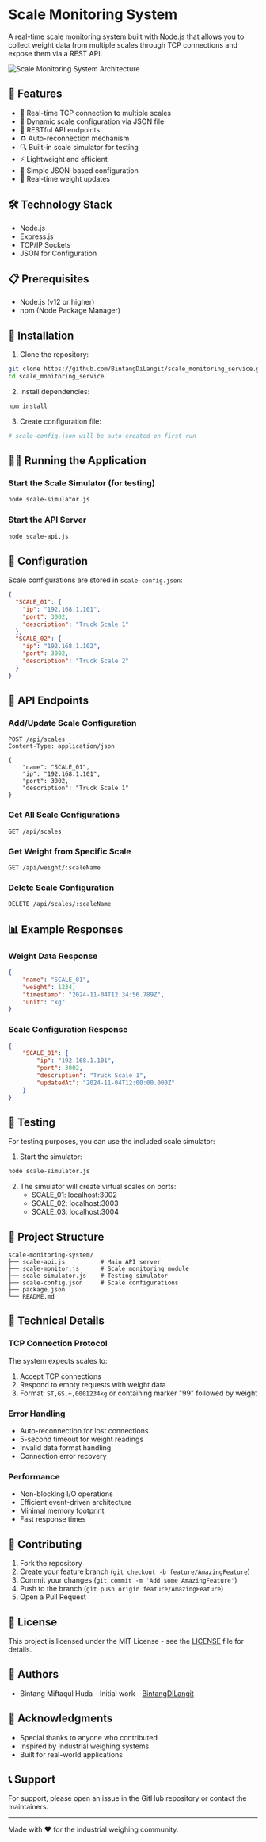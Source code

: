 # Scale Monitoring System

A real-time scale monitoring system built with Node.js that allows you to collect weight data from multiple scales through TCP connections and expose them via a REST API.

![Scale Monitoring System Architecture](./architecture.png)

## 🌟 Features

- 📡 Real-time TCP connection to multiple scales
- 🔌 Dynamic scale configuration via JSON file
- 🚀 RESTful API endpoints
- ♻️ Auto-reconnection mechanism
- 🔍 Built-in scale simulator for testing
- ⚡ Lightweight and efficient
- 📝 Simple JSON-based configuration
- 🔄 Real-time weight updates

## 🛠 Technology Stack

- Node.js
- Express.js
- TCP/IP Sockets
- JSON for Configuration

## 📋 Prerequisites

- Node.js (v12 or higher)
- npm (Node Package Manager)

## 🚀 Installation

1. Clone the repository:
```bash
git clone https://github.com/BintangDiLangit/scale_monitoring_service.git
cd scale_monitoring_service
```

2. Install dependencies:
```bash
npm install
```

3. Create configuration file:
```bash
# scale-config.json will be auto-created on first run
```

## 🏃‍♂️ Running the Application

### Start the Scale Simulator (for testing)
```bash
node scale-simulator.js
```

### Start the API Server
```bash
node scale-api.js
```

## 🔧 Configuration

Scale configurations are stored in `scale-config.json`:

```json
{
  "SCALE_01": {
    "ip": "192.168.1.101",
    "port": 3002,
    "description": "Truck Scale 1"
  },
  "SCALE_02": {
    "ip": "192.168.1.102",
    "port": 3002,
    "description": "Truck Scale 2"
  }
}
```

## 📡 API Endpoints

### Add/Update Scale Configuration
```http
POST /api/scales
Content-Type: application/json

{
    "name": "SCALE_01",
    "ip": "192.168.1.101",
    "port": 3002,
    "description": "Truck Scale 1"
}
```

### Get All Scale Configurations
```http
GET /api/scales
```

### Get Weight from Specific Scale
```http
GET /api/weight/:scaleName
```

### Delete Scale Configuration
```http
DELETE /api/scales/:scaleName
```

## 📊 Example Responses

### Weight Data Response
```json
{
    "name": "SCALE_01",
    "weight": 1234,
    "timestamp": "2024-11-04T12:34:56.789Z",
    "unit": "kg"
}
```

### Scale Configuration Response
```json
{
    "SCALE_01": {
        "ip": "192.168.1.101",
        "port": 3002,
        "description": "Truck Scale 1",
        "updatedAt": "2024-11-04T12:00:00.000Z"
    }
}
```

## 🧪 Testing

For testing purposes, you can use the included scale simulator:

1. Start the simulator:
```bash
node scale-simulator.js
```

2. The simulator will create virtual scales on ports:
   - SCALE_01: localhost:3002
   - SCALE_02: localhost:3003
   - SCALE_03: localhost:3004

## 📁 Project Structure

```
scale-monitoring-system/
├── scale-api.js          # Main API server
├── scale-monitor.js      # Scale monitoring module
├── scale-simulator.js    # Testing simulator
├── scale-config.json     # Scale configurations
├── package.json         
└── README.md
```

## 🔧 Technical Details

### TCP Connection Protocol

The system expects scales to:
1. Accept TCP connections
2. Respond to empty requests with weight data
3. Format: `ST,GS,+,0001234kg` or containing marker "99" followed by weight

### Error Handling

- Auto-reconnection for lost connections
- 5-second timeout for weight readings
- Invalid data format handling
- Connection error recovery

### Performance

- Non-blocking I/O operations
- Efficient event-driven architecture
- Minimal memory footprint
- Fast response times

## 🤝 Contributing

1. Fork the repository
2. Create your feature branch (`git checkout -b feature/AmazingFeature`)
3. Commit your changes (`git commit -m 'Add some AmazingFeature'`)
4. Push to the branch (`git push origin feature/AmazingFeature`)
5. Open a Pull Request

## 📝 License

This project is licensed under the MIT License - see the [LICENSE](LICENSE) file for details.

## 👥 Authors

- Bintang Miftaqul Huda - Initial work - [BintangDiLangit](https://github.com/BintangDiLangit)

## 🙏 Acknowledgments

- Special thanks to anyone who contributed
- Inspired by industrial weighing systems
- Built for real-world applications

## 📞 Support

For support, please open an issue in the GitHub repository or contact the maintainers.

---
Made with ❤️ for the industrial weighing community.
